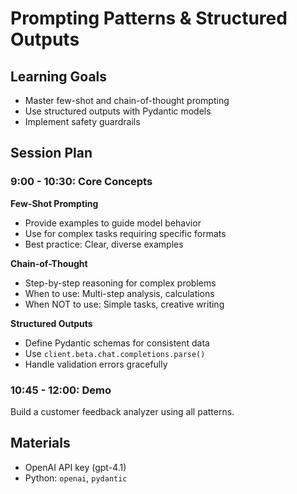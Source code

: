 # Prompting Patterns & Structured Outputs

## Learning Goals
- Master few-shot and chain-of-thought prompting
- Use structured outputs with Pydantic models
- Implement safety guardrails

## Session Plan

### 9:00 - 10:30: Core Concepts

**Few-Shot Prompting**
- Provide examples to guide model behavior
- Use for complex tasks requiring specific formats
- Best practice: Clear, diverse examples

**Chain-of-Thought**
- Step-by-step reasoning for complex problems
- When to use: Multi-step analysis, calculations
- When NOT to use: Simple tasks, creative writing

**Structured Outputs**
- Define Pydantic schemas for consistent data
- Use `client.beta.chat.completions.parse()` 
- Handle validation errors gracefully

### 10:45 - 12:00: Demo
Build a customer feedback analyzer using all patterns.

## Materials
- OpenAI API key (gpt-4.1)
- Python: `openai`, `pydantic`